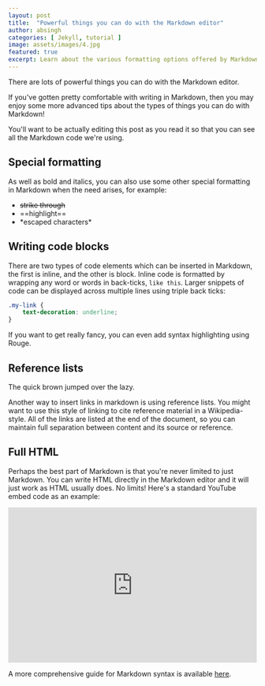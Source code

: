 ```yaml
---
layout: post
title:  "Powerful things you can do with the Markdown editor"
author: absingh
categories: [ Jekyll, tutorial ]
image: assets/images/4.jpg
featured: true
excerpt: Learn about the various formatting options offered by Markdown, a lightweight markup language with plain text formatting syntax. 
---
```

There are lots of powerful things you can do with the Markdown editor.

If you've gotten pretty comfortable with writing in Markdown, then you may enjoy some more advanced tips about the types of things you can do with Markdown!

You'll want to be actually editing this post as you read it so that you can see all the Markdown code we're using.


## Special formatting

As well as bold and italics, you can also use some other special formatting in Markdown when the need arises, for example:

+ ~~strike through~~
+ ==highlight==
+ \*escaped characters\*


## Writing code blocks

There are two types of code elements which can be inserted in Markdown, the first is inline, and the other is block. Inline code is formatted by wrapping any word or words in back-ticks, `like this`. Larger snippets of code can be displayed across multiple lines using triple back ticks:

```css
.my-link {
    text-decoration: underline;
}
```

If you want to get really fancy, you can even add syntax highlighting using Rouge.

## Reference lists

The quick brown jumped over the lazy.

Another way to insert links in markdown is using reference lists. You might want to use this style of linking to cite reference material in a Wikipedia-style. All of the links are listed at the end of the document, so you can maintain full separation between content and its source or reference.

## Full HTML

Perhaps the best part of Markdown is that you're never limited to just Markdown. You can write HTML directly in the Markdown editor and it will just work as HTML usually does. No limits! Here's a standard YouTube embed code as an example:

<p><iframe style="width:100%;" height="315" src="https://www.youtube.com/embed/Cniqsc9QfDo?rel=0&amp;showinfo=0" frameborder="0" allowfullscreen></iframe></p>

A more comprehensive guide for Markdown syntax is available [here](https://docs.microsoft.com/en-us/contribute/how-to-write-use-markdown).